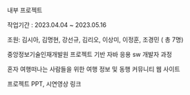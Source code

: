 
내부 프로젝트

작업기간 : 2023.04.04 ~ 2023.05.16

조원: 김시아, 김명현, 강선규, 김리오, 이상미, 이정훈, 조경민 ( 총 7명)

중앙정보기술인재개발원 프로젝트 기반 자바 응용 sw 개발자 과정

혼자 여행떠나는 사람들을 위한 여행 정보 및 동행 커뮤니티 웹 사이트

프로젝트 PPT, 시연영상 링크

